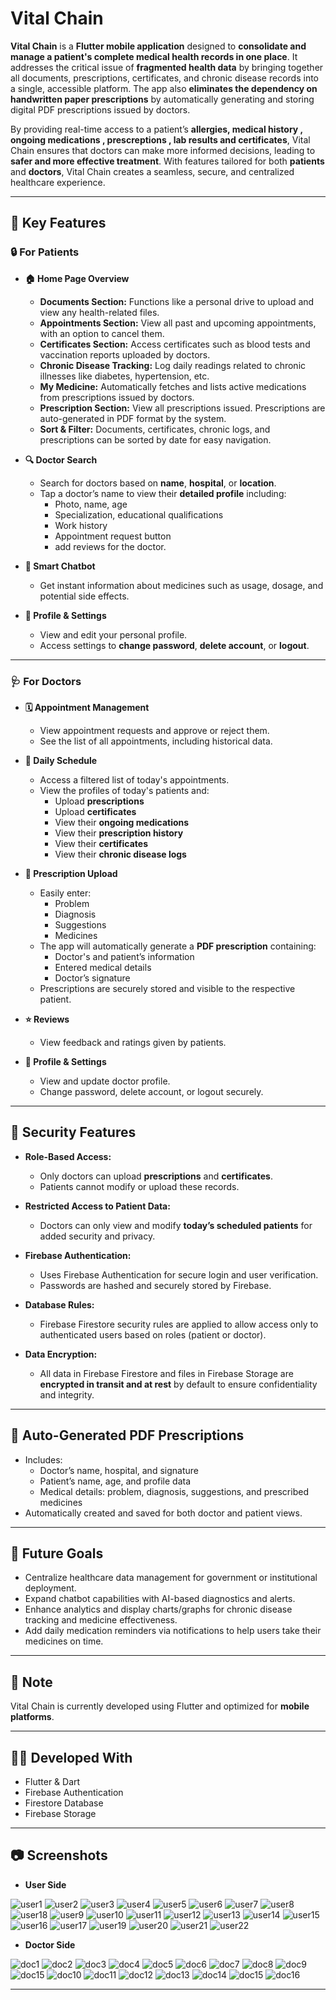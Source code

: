 # Vital Chain

**Vital Chain** is a **Flutter mobile application** designed to **consolidate and manage a patient's complete medical health records in one place**. It addresses the critical issue of **fragmented health data** by bringing together all documents, prescriptions, certificates, and chronic disease records into a single, accessible platform. The app also **eliminates the dependency on handwritten paper prescriptions** by automatically generating and storing digital PDF prescriptions issued by doctors.

By providing real-time access to a patient’s **allergies, medical history , ongoing medications , prescreptions , lab results and certificates**, Vital Chain ensures that doctors can make more informed decisions, leading to **safer and more effective treatment**. With features tailored for both **patients** and **doctors**, Vital Chain creates a seamless, secure, and centralized healthcare experience.

---

## 📱 Key Features

### 🔒 For Patients

- **🏠 Home Page Overview**
  - **Documents Section:** Functions like a personal drive to upload and view any health-related files.
  - **Appointments Section:** View all past and upcoming appointments, with an option to cancel them.
  - **Certificates Section:** Access certificates such as blood tests and vaccination reports uploaded by doctors.
  - **Chronic Disease Tracking:** Log daily readings related to chronic illnesses like diabetes, hypertension, etc.
  - **My Medicine:** Automatically fetches and lists active medications from prescriptions issued by doctors.
  - **Prescription Section:** View all prescriptions issued. Prescriptions are auto-generated in PDF format by the system.
  - **Sort & Filter:** Documents, certificates, chronic logs, and prescriptions can be sorted by date for easy navigation.

- **🔍 Doctor Search**
  - Search for doctors based on **name**, **hospital**, or **location**.
  - Tap a doctor’s name to view their **detailed profile** including:
    - Photo, name, age
    - Specialization, educational qualifications
    - Work history
    - Appointment request button
    - add reviews for the doctor.

- **🤖 Smart Chatbot**
  - Get instant information about medicines such as usage, dosage, and potential side effects.

- **👤 Profile & Settings**
  - View and edit your personal profile.
  - Access settings to **change password**, **delete account**, or **logout**.

---

### 🩺 For Doctors

- **🗓 Appointment Management**
  - View appointment requests and approve or reject them.
  - See the list of all appointments, including historical data.

- **📅 Daily Schedule**
  - Access a filtered list of today's appointments.
  - View the profiles of today's patients and:
    - Upload **prescriptions**
    - Upload **certificates**
    - View their **ongoing medications**
    - View their **prescription history**
    - View their **certificates**
    - View their **chronic disease logs**

- **📄 Prescription Upload**
  - Easily enter:
    - Problem
    - Diagnosis
    - Suggestions
    - Medicines
  - The app will automatically generate a **PDF prescription** containing:
    - Doctor's and patient’s information
    - Entered medical details
    - Doctor’s signature
  - Prescriptions are securely stored and visible to the respective patient.

- **⭐ Reviews**
  - View feedback and ratings given by patients.

- **👤 Profile & Settings**
  - View and update doctor profile.
  - Change password, delete account, or logout securely.

---

## 🔐 Security Features

- **Role-Based Access:** 
  - Only doctors can upload **prescriptions** and **certificates**.
  - Patients cannot modify or upload these records.

- **Restricted Access to Patient Data:** 
  - Doctors can only view and modify **today’s scheduled patients** for added security and privacy.
 
- **Firebase Authentication:** 
  - Uses Firebase Authentication for secure login and user verification.
  - Passwords are hashed and securely stored by Firebase.

- **Database Rules:** 
  - Firebase Firestore security rules are applied to allow access only to authenticated users based on roles (patient or doctor).

- **Data Encryption:** 
  - All data in Firebase Firestore and files in Firebase Storage are **encrypted in transit and at rest** by default to ensure confidentiality and integrity.

---

## 📄 Auto-Generated PDF Prescriptions

- Includes:
  - Doctor’s name, hospital, and signature
  - Patient’s name, age, and profile data
  - Medical details: problem, diagnosis, suggestions, and prescribed medicines
- Automatically created and saved for both doctor and patient views.

---

## 🚀 Future Goals

- Centralize healthcare data management for government or institutional deployment.
- Expand chatbot capabilities with AI-based diagnostics and alerts.
- Enhance analytics and display charts/graphs for chronic disease tracking and medicine effectiveness.
- Add daily medication reminders via notifications to help users take their medicines on time.

---

## 📌 Note

Vital Chain is currently developed using Flutter and optimized for **mobile platforms**.

---

## 👨‍💻 Developed With

- Flutter & Dart
- Firebase Authentication
- Firestore Database
- Firebase Storage

---

## 📷 Screenshots


- **User Side**

![user1](https://github.com/user-attachments/assets/04adb6a4-3e22-479a-a6cf-d5b37f6c385f)       ![user2](https://github.com/user-attachments/assets/e7d431d9-cdb2-4f97-9f3b-2d32029b8073)
![user3](https://github.com/user-attachments/assets/f42e29ac-15ec-47cd-b065-2c77291b3860)
![user4](https://github.com/user-attachments/assets/e406bfe4-2d6b-4ff5-bfd8-a5af93e93dc4)
![user5](https://github.com/user-attachments/assets/885b8c47-438c-4c20-8750-95da2a681c4b)
![user6](https://github.com/user-attachments/assets/21a5efc8-52cc-490c-8aae-407684901b82)
![user7](https://github.com/user-attachments/assets/140ce239-00d3-43ae-b7a3-cd7cb55ae1af)
![user8](https://github.com/user-attachments/assets/d3c73303-0c23-4775-a3a3-4e7a946c50a1)
![user18](https://github.com/user-attachments/assets/3fa03699-3d37-4eae-a7e1-9fef3c039594)
![user9](https://github.com/user-attachments/assets/80a2473b-5c25-4939-9be6-9135833d7d00)
![user10](https://github.com/user-attachments/assets/a70f71d4-eb4f-4b02-95df-4be626195554)
![user11](https://github.com/user-attachments/assets/b3f7b297-6279-4f27-8b06-b736a6e7c6b1)
![user12](https://github.com/user-attachments/assets/c89abf14-fbd7-49a3-8955-bc9ecbcec2bf)
![user13](https://github.com/user-attachments/assets/cd3b2576-70d5-42bb-8897-a0d20d0259d2)
![user14](https://github.com/user-attachments/assets/fe5ae686-943a-45ff-9555-d12744f18f8c)
![user15](https://github.com/user-attachments/assets/2cccb499-9d90-4b51-981b-41b83e6bd32f)
![user16](https://github.com/user-attachments/assets/dd293e01-d948-4c85-8446-253fefbc753a)
![user17](https://github.com/user-attachments/assets/166b4798-29fe-4781-983a-5a77994f62c8)
![user19](https://github.com/user-attachments/assets/81e26220-358c-4010-9eda-e02c05040656)
![user20](https://github.com/user-attachments/assets/81c34432-07f9-4b74-9403-8e90916c7f92)
![user21](https://github.com/user-attachments/assets/b1e9a19c-5602-4cd7-8f4c-e10f14c6ee39)
![user22](https://github.com/user-attachments/assets/85f09feb-9162-4bc7-82f2-fe9612cdfc6d)


- **Doctor Side** 

![doc1](https://github.com/user-attachments/assets/a4a46a98-9cb8-44ce-b0d2-4fd0f6cfafa6)
![doc2](https://github.com/user-attachments/assets/46817507-1fa3-40b8-9f71-1308f252e752)
![doc3](https://github.com/user-attachments/assets/d573f3eb-68d8-4c82-9809-75e69ac8aec0)
![doc4](https://github.com/user-attachments/assets/8faf3938-8831-4057-8187-22f5637906a3)
![doc5](https://github.com/user-attachments/assets/da45ba75-02ee-450c-b872-a85f964b2dd3)
![doc6](https://github.com/user-attachments/assets/faa39bab-cdbd-49e4-baba-b2145e21b7df)
![doc7](https://github.com/user-attachments/assets/734c88f8-8c95-4652-9346-ac99702639b3)
![doc8](https://github.com/user-attachments/assets/183ac6c5-d884-45ec-902f-4bef64393f6a)
![doc9](https://github.com/user-attachments/assets/f55c881d-fd0d-48d6-84bb-5bc72d02ce01)
![doc15](https://github.com/user-attachments/assets/96c4f056-86bb-4ab3-aebf-0677af24ebb5)
![doc10](https://github.com/user-attachments/assets/4b9e15c6-0783-4f9e-8939-b4987ae47214)
![doc11](https://github.com/user-attachments/assets/09c4fdac-539b-44b9-bade-faa6642db818)
![doc12](https://github.com/user-attachments/assets/90811569-6c40-43b8-a1c3-2ba7d41479a8)
![doc13](https://github.com/user-attachments/assets/036ab865-643e-4c66-84b2-f15c220e8e6d)
![doc14](https://github.com/user-attachments/assets/4c7163d1-2c4a-432f-9a97-c660d196ce9a)
![doc15](https://github.com/user-attachments/assets/96c4f056-86bb-4ab3-aebf-0677af24ebb5)
![doc16](https://github.com/user-attachments/assets/40014e59-1754-489b-baf8-44fe75ec868b)

---
